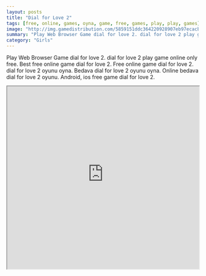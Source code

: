 ```yaml
---
layout: posts
title: "Dial for Love 2"
tags: [free, online, games, oyna, game, free, games, play, play, games]
image: "http://img.gamedistribution.com/5859151ddc364220928907eb97ecacb1.jpg"
summary: "Play Web Browser Game dial for love 2. dial for love 2 play game online only free. Best free online game dial for love 2. Free online game dial for love 2. dial for love 2 oyunu oyna. Bedava dial for love 2 oyunu oyna. Online bedava dial for love 2 oyunu. Android, ios free game dial for love 2."
category: "Girls"
---
```


Play Web Browser Game dial for love 2. dial for love 2 play game online only free. Best free online game dial for love 2. Free online game dial for love 2. dial for love 2 oyunu oyna. Bedava dial for love 2 oyunu oyna. Online bedava dial for love 2 oyunu. Android, ios free game dial for love 2.

<iframe width="100%" height="480px;" src="http://flash.gamedistribution.com?game=5859151ddc364220928907eb97ecacb1"></iframe>